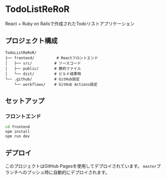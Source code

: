 # TodoListReRoR

React + Ruby on Railsで作成されたTodoリストアプリケーション

## プロジェクト構成

```
TodoListReRoR/
├── frontend/          # Reactフロントエンド
│   ├── src/          # ソースコード
│   ├── public/       # 静的ファイル
│   └── dist/         # ビルド成果物
└── .github/          # GitHub設定
    └── workflows/    # GitHub Actions設定
```

## セットアップ

### フロントエンド

```bash
cd frontend
npm install
npm run dev
```

## デプロイ

このプロジェクトはGitHub Pagesを使用してデプロイされています。
`master`ブランチへのプッシュ時に自動的にデプロイされます。 